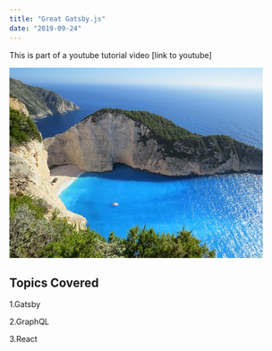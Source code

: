 ```yaml
---
title: "Great Gatsby.js"
date: "2019-09-24"
---
```


This is part of a youtube tutorial video [link to youtube]

![Gatsby logo](./sea.jpg)

## Topics Covered

1.Gatsby

2.GraphQL

3.React
